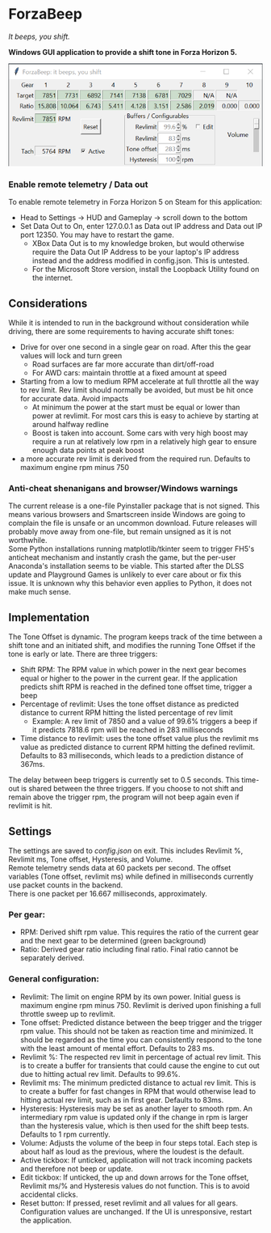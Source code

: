 # ForzaBeep
_It beeps, you shift._

**Windows GUI application to provide a shift tone in Forza Horizon 5.**

![example v0.4 BMW M5 2018](images/sample-BMW-M5-2018-8.png)

### Enable remote telemetry / Data out
To enable remote telemetry in Forza Horizon 5 on Steam for this application: 
- Head to Settings -> HUD and Gameplay -> scroll down to the bottom
- Set Data Out to On, enter 127.0.0.1 as Data out IP address and Data out IP port 12350. You may have to restart the game.
  - XBox Data Out is to my knowledge broken, but would otherwise require the Data Out IP Address to be your laptop's IP address instead and the address modified in config.json. This is untested.
  - For the Microsoft Store version, install the Loopback Utility found on the internet.

## Considerations

While it is intended to run in the background without consideration while driving, there are some requirements to having accurate shift tones:
- Drive for over one second in a single gear on road. After this the gear values will lock and turn green
  - Road surfaces are far more accurate than dirt/off-road
  - For AWD cars: maintain throttle at a fixed amount at speed
- Starting from a low to medium RPM accelerate at full throttle all the way to rev limit. Rev limit should normally be avoided, but must be hit once for accurate data. Avoid impacts
  - At minimum the power at the start must be equal or lower than power at revlimit. For most cars this is easy to achieve by starting at around halfway redline
  - Boost is taken into account. Some cars with very high boost may require a run at relatively low rpm in a relatively high gear to ensure enough data points at peak boost
- a more accurate rev limit is derived from the required run. Defaults to maximum engine rpm minus 750

### Anti-cheat shenanigans and browser/Windows warnings

The current release is a one-file Pyinstaller package that is not signed. This means various browsers and Smartscreen inside Windows are going to complain the file is unsafe or an uncommon download. Future releases will probably move away from one-file, but remain unsigned as it is not worthwhile.  
Some Python installations running matplotlib/tkinter seem to trigger FH5's anticheat mechanism and instantly crash the game, but the per-user Anaconda's installation seems to be viable. This started after the DLSS update and Playground Games is unlikely to ever care about or fix this issue. It is unknown why this behavior even applies to Python, it does not make much sense.

## Implementation
The Tone Offset is dynamic. The program keeps track of the time between a shift tone and an initiated shift, and modifies the running Tone Offset if the tone is early or late.
There are three triggers:
- Shift RPM: The RPM value in which power in the next gear becomes equal or higher to the power in the current gear. If the application predicts shift RPM is reached in the defined tone offset time, trigger a beep
- Percentage of revlimit: Uses the tone offset distance as predicted distance to current RPM hitting the listed percentage of rev limit
  - Example: A rev limit of 7850 and a value of 99.6% triggers a beep if it predicts 7818.6 rpm will be reached in 283 milliseconds
- Time distance to revlimit: uses the tone offset value plus the revlimit ms value as predicted distance to current RPM hitting the defined revlimit. Defaults to 83 milliseconds, which leads to a prediction distance of 367ms.

The delay between beep triggers is currently set to 0.5 seconds. This time-out is shared between the three triggers. If you choose to not shift and remain above the trigger rpm, the program will not beep again even if revlimit is hit.

## Settings
The settings are saved to _config.json_ on exit. This includes Revlimit %, Revlimit ms, Tone offset, Hysteresis, and Volume.  
Remote telemetry sends data at 60 packets per second. The offset variables (Tone offset, revlimit ms) while defined in milliseconds currently use packet counts in the backend.  
There is one packet per 16.667 milliseconds, approximately.

### Per gear:
- RPM: Derived shift rpm value. This requires the ratio of the current gear and the next gear to be determined (green background)
- Ratio: Derived gear ratio including final ratio. Final ratio cannot be separately derived.

### General configuration:
- Revlimit: The limit on engine RPM by its own power. Initial guess is maximum engine rpm minus 750. Revlimit is derived upon finishing a full throttle sweep up to revlimit.
- Tone offset: Predicted distance between the beep trigger and the trigger rpm value. This should not be taken as reaction time and minimized. It should be regarded as the time you can consistently respond to the tone with the least amount of mental effort. Defaults to 283 ms.
- Revlimit %: The respected rev limit in percentage of actual rev limit. This is to create a buffer for transients that could cause the engine to cut out due to hitting actual rev limit. Defaults to 99.6%.
- Revlimit ms: The minimum predicted distance to actual rev limit. This is to create a buffer for fast changes in RPM that would otherwise lead to hitting actual rev limit, such as in first gear. Defaults to 83ms.
- Hysteresis: Hysteresis may be set as another layer to smooth rpm. An intermediary rpm value is updated only if the change in rpm is larger than the hysteresis value, which is then used for the shift beep tests. Defaults to 1 rpm currently.
- Volume: Adjusts the volume of the beep in four steps total. Each step is about half as loud as the previous, where the loudest is the default.
- Active tickbox: If unticked, application will not track incoming packets and therefore not beep or update.
- Edit tickbox: If unticked, the up and down arrows for the Tone offset, Revlimit ms/% and Hysteresis values do not function. This is to avoid accidental clicks.
- Reset button: If pressed, reset revlimit and all values for all gears. Configuration values are unchanged. If the UI is unresponsive, restart the application.

